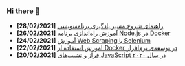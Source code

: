 ### Hi there 👋

<!-- posts -->
* **[28/02/2021]** [راهنمای شروع مسیر یادگیری برنامه‌نویسی](https://liara.ir/blog/%d8%b1%d8%a7%d9%87%d9%86%d9%85%d8%a7%db%8c-%d8%b4%d8%b1%d9%88%d8%b9-%d9%85%d8%b3%db%8c%d8%b1-%db%8c%d8%a7%d8%af%da%af%db%8c%d8%b1%db%8c-%d8%a8%d8%b1%d9%86%d8%a7%d9%85%d9%87%e2%80%8c%d9%86%d9%88%db%8c/ "راهنمای شروع مسیر یادگیری برنامه‌نویسی")
* **[26/02/2021]** [آموزش راه‌اندازی برنامه‌ Node.js در Docker](https://liara.ir/blog/%d8%a2%d9%85%d9%88%d8%b2%d8%b4-%d8%b1%d8%a7%d9%87%e2%80%8c%d8%a7%d9%86%d8%af%d8%a7%d8%b2%db%8c-%d8%a8%d8%b1%d9%86%d8%a7%d9%85%d9%87%e2%80%8c-node-js-%d8%af%d8%b1-docker/ "آموزش راه‌اندازی برنامه‌ Node.js در Docker")
* **[24/02/2021]** [آموزش Web Scraping با Selenium](https://liara.ir/blog/%d8%a2%d9%85%d9%88%d8%b2%d8%b4-web-scraping-%d8%a8%d8%a7-selenium/ "آموزش Web Scraping با Selenium")
* **[22/02/2021]** [آموزش استفاده از Docker در توسعه‌ی نرم‌افزار](https://liara.ir/blog/%d8%a2%d9%85%d9%88%d8%b2%d8%b4-%d8%a7%d8%b3%d8%aa%d9%81%d8%a7%d8%af%d9%87-%d8%a7%d8%b2-docker-%d8%af%d8%b1-%d8%aa%d9%88%d8%b3%d8%b9%d9%87%e2%80%8c%db%8c-%d9%86%d8%b1%d9%85%e2%80%8c%d8%a7%d9%81%d8%b2/ "آموزش استفاده از Docker در توسعه‌ی نرم‌افزار")
* **[20/02/2021]** [فراز و نشیب‌های JavaScript در سال ۲۰۲۰](https://liara.ir/blog/%d9%81%d8%b1%d8%a7%d8%b2-%d9%88-%d9%86%d8%b4%db%8c%d8%a8%e2%80%8c%d9%87%d8%a7%db%8c-javascript-%d8%af%d8%b1-%d8%b3%d8%a7%d9%84-%db%b2%db%b0%db%b2%db%b0/ "فراز و نشیب‌های JavaScript در سال ۲۰۲۰")<!-- /posts -->
